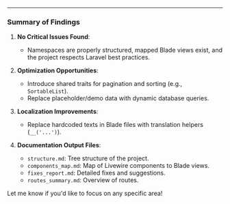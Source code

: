 
---

### Summary of Findings
1. **No Critical Issues Found**:
    - Namespaces are properly structured, mapped Blade views exist, and the project respects Laravel best practices.

2. **Optimization Opportunities**:
    - Introduce shared traits for pagination and sorting (e.g., `SortableList`).
    - Replace placeholder/demo data with dynamic database queries.

3. **Localization Improvements**:
    - Replace hardcoded texts in Blade files with translation helpers (`__('...')`).

4. **Documentation Output Files**:
    - `structure.md`: Tree structure of the project.
    - `components_map.md`: Map of Livewire components to Blade views.
    - `fixes_report.md`: Detailed fixes and suggestions.
    - `routes_summary.md`: Overview of routes.

Let me know if you'd like to focus on any specific area!